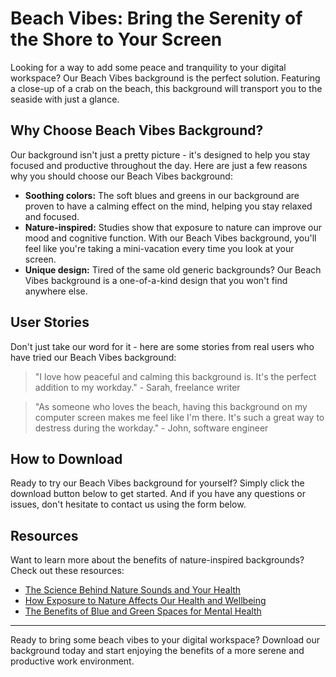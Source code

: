 <!--font:Cormorant Garamond-->

# Beach Vibes: Bring the Serenity of the Shore to Your Screen

Looking for a way to add some peace and tranquility to your digital workspace? Our Beach Vibes background is the perfect solution. Featuring a close-up of a crab on the beach, this background will transport you to the seaside with just a glance.

## Why Choose Beach Vibes Background?

Our background isn't just a pretty picture - it's designed to help you stay focused and productive throughout the day. Here are just a few reasons why you should choose our Beach Vibes background:

- **Soothing colors:** The soft blues and greens in our background are proven to have a calming effect on the mind, helping you stay relaxed and focused.
- **Nature-inspired:** Studies show that exposure to nature can improve our mood and cognitive function. With our Beach Vibes background, you'll feel like you're taking a mini-vacation every time you look at your screen.
- **Unique design:** Tired of the same old generic backgrounds? Our Beach Vibes background is a one-of-a-kind design that you won't find anywhere else.

## User Stories

Don't just take our word for it - here are some stories from real users who have tried our Beach Vibes background:

> "I love how peaceful and calming this background is. It's the perfect addition to my workday." - Sarah, freelance writer

> "As someone who loves the beach, having this background on my computer screen makes me feel like I'm there. It's such a great way to destress during the workday." - John, software engineer

## How to Download

Ready to try our Beach Vibes background for yourself? Simply click the download button below to get started. And if you have any questions or issues, don't hesitate to contact us using the form below.

## Resources

Want to learn more about the benefits of nature-inspired backgrounds? Check out these resources:

- [The Science Behind Nature Sounds and Your Health](#)
- [How Exposure to Nature Affects Our Health and Wellbeing](#)
- [The Benefits of Blue and Green Spaces for Mental Health](#)

---

Ready to bring some beach vibes to your digital workspace? Download our background today and start enjoying the benefits of a more serene and productive work environment.

<!--

Write me content for website with wallpaper which alt text is:

"A close-up of a crab on the beach"

The name/title of the page should not be 1:1 copy of the alt text but rather a real content of the website which is using this wallpaper.

- Use markdown format 
- Start with heading
- Heading should be short and concise
- The content should look like a real website 
- The website should not be about the wallpaper, wallpaper is just a related background
- Heading should be contain work "wallpaper" or "background"
- Include real sections like references, contact, user stories, etc. use things relevant to the page purpose.
- Feel free to use structure like headings, bullets, numbering, blockquotes, paragraphs, horizontal lines, etc.
- You can use formatting like bold or _italic_
- You can include UTF-8 emojis
- Links should be only #hash anchors (and you can refer to the document itself)
- Do not include images


---


# Beach Vibes Wallpaper: Bring the Serenity of the Shore to Your Screen

Looking for a way to bring some calm and tranquility to your digital workspace? Our Beach Vibes wallpaper is the perfect solution. Featuring a close-up of a crab on the beach, this wallpaper will transport you to the seaside with just a glance.

## Why Choose Beach Vibes Wallpaper?

Our wallpaper isn't just a pretty picture - it's designed to help you stay focused and productive throughout the day. Here are just a few reasons why you should choose our Beach Vibes wallpaper:

- **Soothing colors:** The soft blues and greens in our wallpaper are proven to have a calming effect on the mind, helping you stay relaxed and focused.
- **Nature-inspired:** Studies show that exposure to nature can improve our mood and cognitive function. With our Beach Vibes wallpaper, you'll feel like you're taking a mini-vacation every time you look at your screen.
- **Unique design:** Tired of the same old generic wallpapers? Our Beach Vibes wallpaper is a one-of-a-kind design that you won't find anywhere else.

## User Stories

Don't just take our word for it - here are some stories from real users who have tried our Beach Vibes wallpaper:

> "I love how peaceful and calming this wallpaper is. It's the perfect background for when I need to buckle down and focus on work." - Sarah, freelance writer

> "As someone who lives far from the beach, having this wallpaper on my computer screen is like a little slice of paradise. It always puts me in a good mood!" - John, software engineer

## How to Download

Ready to try our Beach Vibes wallpaper for yourself? Simply click the download button below to get started. And if you have any questions or issues, don't hesitate to contact us using the form below.

## References

Want to learn more about the benefits of nature-inspired wallpapers? Check out these resources:

- [The Science Behind Nature Sounds and Your Health](#)
- [How Exposure to Nature Affects Our Health and Wellbeing](#)
- [The Benefits of Blue and Green Spaces for Mental Health](#)

---

Ready to bring some beach vibes to your digital workspace? Download our wallpaper today and start enjoying the benefits of a more serene and productive work environment.


---


Heading should not include word "wallpaper". The website should not be about the wallpaper itself, wallpaper is just a related background, rewrite whole content.


---


# Beach Vibes: Bring the Serenity of the Shore to Your Screen

Looking for a way to add some peace and tranquility to your digital workspace? Our Beach Vibes background is the perfect solution. Featuring a close-up of a crab on the beach, this background will transport you to the seaside with just a glance.

## Why Choose Beach Vibes Background?

Our background isn't just a pretty picture - it's designed to help you stay focused and productive throughout the day. Here are just a few reasons why you should choose our Beach Vibes background:

- **Soothing colors:** The soft blues and greens in our background are proven to have a calming effect on the mind, helping you stay relaxed and focused.
- **Nature-inspired:** Studies show that exposure to nature can improve our mood and cognitive function. With our Beach Vibes background, you'll feel like you're taking a mini-vacation every time you look at your screen.
- **Unique design:** Tired of the same old generic backgrounds? Our Beach Vibes background is a one-of-a-kind design that you won't find anywhere else.

## User Stories

Don't just take our word for it - here are some stories from real users who have tried our Beach Vibes background:

> "I love how peaceful and calming this background is. It's the perfect addition to my workday." - Sarah, freelance writer

> "As someone who loves the beach, having this background on my computer screen makes me feel like I'm there. It's such a great way to destress during the workday." - John, software engineer

## How to Download

Ready to try our Beach Vibes background for yourself? Simply click the download button below to get started. And if you have any questions or issues, don't hesitate to contact us using the form below.

## Resources

Want to learn more about the benefits of nature-inspired backgrounds? Check out these resources:

- [The Science Behind Nature Sounds and Your Health](#)
- [How Exposure to Nature Affects Our Health and Wellbeing](#)
- [The Benefits of Blue and Green Spaces for Mental Health](#)

---

Ready to bring some beach vibes to your digital workspace? Download our background today and start enjoying the benefits of a more serene and productive work environment.

-->
